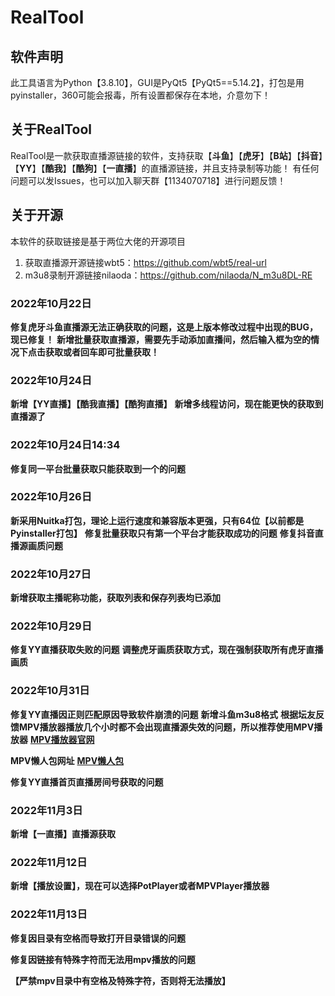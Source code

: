 # RealTool


## 软件声明
此工具语言为Python【3.8.10】，GUI是PyQt5【PyQt5==5.14.2】，打包是用pyinstaller，360可能会报毒，所有设置都保存在本地，介意勿下！

## 关于RealTool
RealTool是一款获取直播源链接的软件，支持获取【**斗鱼**】【**虎牙**】【**B站**】【**抖音**】【**YY**】【**酷我**】【**酷狗**】【**一直播**】的直播源链接，并且支持录制等功能！
有任何问题可以发Issues，也可以加入聊天群【1134070718】进行问题反馈！

## 关于开源
本软件的获取链接是基于两位大佬的开源项目
1. 获取直播源开源链接wbt5：https://github.com/wbt5/real-url
2. m3u8录制开源链接nilaoda：https://github.com/nilaoda/N_m3u8DL-RE


### 2022年10月22日
**修复虎牙斗鱼直播源无法正确获取的问题，这是上版本修改过程中出现的BUG，现已修复！**
**新增批量获取直播源，需要先手动添加直播间，然后输入框为空的情况下点击获取或者回车即可批量获取！**

### 2022年10月24日
**新增【YY直播】【酷我直播】【酷狗直播】**
**新增多线程访问，现在能更快的获取到直播源了**

### 2022年10月24日14:34
**修复同一平台批量获取只能获取到一个的问题**

### 2022年10月26日
**新采用Nuitka打包，理论上运行速度和兼容版本更强，只有64位【以前都是Pyinstaller打包】**
**修复批量获取只有第一个平台才能获取成功的问题**
**修复抖音直播源画质问题**

### 2022年10月27日
**新增获取主播昵称功能，获取列表和保存列表均已添加**

### 2022年10月29日
**修复YY直播获取失败的问题**
**调整虎牙画质获取方式，现在强制获取所有虎牙直播画质**

### 2022年10月31日
**修复YY直播因正则匹配原因导致软件崩溃的问题**
**新增斗鱼m3u8格式**
**根据坛友反馈MPV播放器播放几个小时都不会出现直播源失效的问题，所以推荐使用MPV播放器**
**[MPV播放器官网](https://mpv.io)**

**MPV懒人包网址**
**[MPV懒人包](https://github.com/hooke007/MPV_lazy/)**

**修复YY直播首页直播房间号获取的问题**


### 2022年11月3日
**新增【一直播】直播源获取**

### 2022年11月12日
**新增【播放设置】，现在可以选择PotPlayer或者MPVPlayer播放器**

### 2022年11月13日
**修复因目录有空格而导致打开目录错误的问题**

**修复因链接有特殊字符而无法用mpv播放的问题**

**【严禁mpv目录中有空格及特殊字符，否则将无法播放】**

